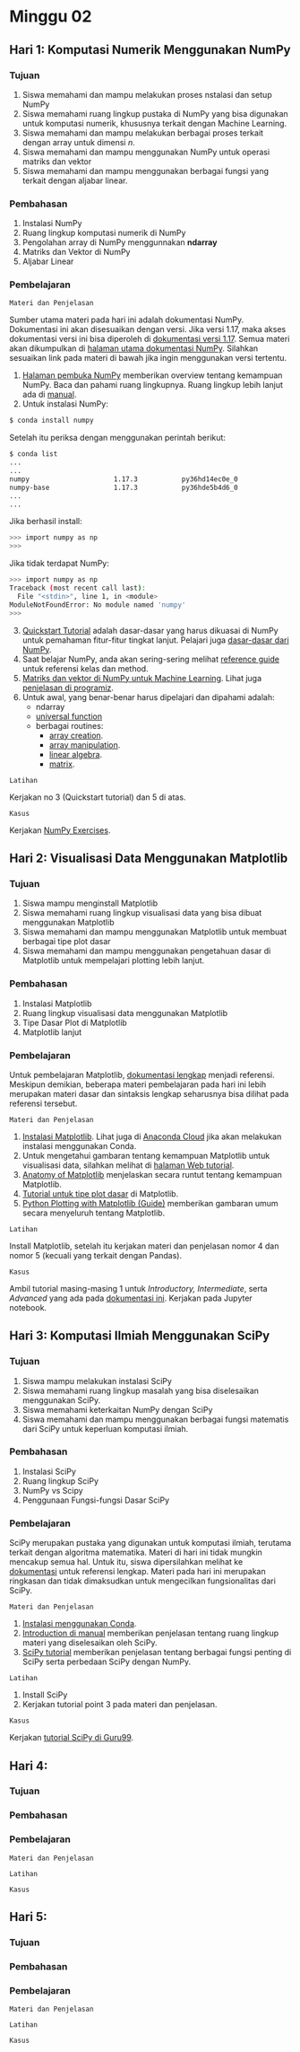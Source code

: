# Minggu 02

## Hari 1: Komputasi Numerik Menggunakan NumPy 

### Tujuan

1. Siswa memahami dan mampu melakukan proses nstalasi dan setup NumPy
2. Siswa memahami ruang lingkup pustaka di NumPy yang bisa digunakan untuk komputasi numerik, khususnya terkait dengan Machine Learning.
3. Siswa memahami dan mampu melakukan berbagai proses terkait dengan array untuk dimensi *n*.
4. Siswa memahami dan mampu menggunakan NumPy untuk operasi matriks dan vektor
5. Siswa memahami dan mampu menggunakan berbagai fungsi yang terkait dengan aljabar linear.

### Pembahasan

1. Instalasi NumPy
2. Ruang lingkup komputasi numerik di NumPy
3. Pengolahan array di NumPy menggunnakan **ndarray**
4. Matriks dan Vektor di NumPy
5. Aljabar Linear

### Pembelajaran

```
Materi dan Penjelasan
```

Sumber utama materi pada hari ini adalah dokumentasi NumPy. Dokumentasi ini akan disesuaikan dengan versi. Jika versi 1.17, maka akses dokumentasi versi ini bisa diperoleh di [dokumentasi versi 1.17](https://numpy.org/doc/1.17/). Semua materi akan dikumpulkan di [halaman utama dokumentasi NumPy](https://numpy.org/doc/1.17/). Silahkan sesuaikan link pada materi di bawah jika ingin menggunakan versi tertentu.

1. [Halaman pembuka NumPy](https://numpy.org/) memberikan overview tentang kemampuan NumPy. Baca dan pahami ruang lingkupnya. Ruang lingkup lebih lanjut ada di [manual](https://numpy.org/doc/1.17/user/whatisnumpy.html).
2. Untuk instalasi NumPy:

```bash
$ conda install numpy
```

Setelah itu periksa dengan menggunakan perintah berikut:

```bash
$ conda list
...
...
numpy                     1.17.3           py36hd14ec0e_0
numpy-base                1.17.3           py36hde5b4d6_0
...
...
```

Jika berhasil install:

```bash
>>> import numpy as np
>>>
```

Jika tidak terdapat NumPy:

```bash
>>> import numpy as np
Traceback (most recent call last):
  File "<stdin>", line 1, in <module>
ModuleNotFoundError: No module named 'numpy'
>>>
```

3. [Quickstart Tutorial](https://numpy.org/doc/1.17/user/quickstart.html) adalah dasar-dasar yang harus dikuasai di NumPy untuk pemahaman fitur-fitur tingkat lanjut. Pelajari juga [dasar-dasar dari NumPy](https://numpy.org/doc/1.17/user/basics.html).
4. Saat belajar NumPy, anda akan sering-sering melihat [reference guide](https://numpy.org/doc/1.17/reference/index.html) untuk referensi kelas dan method.
5. [Matriks dan vektor di NumPy untuk Machine Learning](https://becominghuman.ai/an-essential-guide-to-numpy-for-machine-learning-in-python-5615e1758301). Lihat juga [penjelasan di programiz](https://www.programiz.com/python-programming/matrix).
6. Untuk awal, yang benar-benar harus dipelajari dan dipahami adalah:
    * ndarray
    * [universal function](https://numpy.org/doc/1.17/reference/ufuncs.html)
    * berbagai routines:
        * [array creation](https://numpy.org/doc/1.17/reference/routines.array-creation.html).
        * [array manipulation](https://numpy.org/doc/1.17/reference/routines.array-manipulation.html).
        * [linear algebra](https://numpy.org/doc/1.17/reference/routines.linalg.html).
        * [matrix](https://numpy.org/doc/1.17/reference/routines.matlib.html).


```
Latihan
```

Kerjakan no 3 (Quickstart tutorial) dan 5 di atas.


```
Kasus
```

Kerjakan [NumPy Exercises](https://www.practicaldatascience.org/html/exercises/Exercise_numpy.html).


## Hari 2: Visualisasi Data Menggunakan Matplotlib

### Tujuan

1. Siswa mampu menginstall Matplotlib
2. Siswa memahami ruang lingkup visualisasi data yang bisa dibuat menggunakan Matplotlib
3. Siswa memahami dan mampu menggunakan Matplotlib untuk membuat berbagai tipe plot dasar
4. Siswa memahami dan mampu menggunakan pengetahuan dasar di Matplotlib untuk mempelajari plotting lebih lanjut.

### Pembahasan

1. Instalasi Matplotlib
2. Ruang lingkup visualisasi data menggunakan Matplotlib
3. Tipe Dasar Plot di Matplotlib
4. Matplotlib lanjut

### Pembelajaran

Untuk pembelajaran Matplotlib, [dokumentasi lengkap](https://matplotlib.org/3.1.1/contents.html) menjadi referensi. Meskipun demikian, beberapa materi pembelajaran pada hari ini lebih merupakan materi dasar dan sintaksis lengkap seharusnya bisa dilihat pada referensi tersebut.

```
Materi dan Penjelasan
```

1. [Instalasi Matplotlib](https://matplotlib.org/3.1.1/users/installing.html). Lihat juga di [Anaconda Cloud](https://anaconda.org/conda-forge/matplotlib) jika akan melakukan instalasi menggunakan Conda.
2. Untuk mengetahui gambaran tentang kemampuan Matplotlib untuk visualisasi data, silahkan melihat di [halaman Web tutorial](https://matplotlib.org/tutorials/index.html).
3. [Anatomy of Matplotlib](https://github.com/matplotlib/AnatomyOfMatplotlib) menjelaskan secara runtut tentang kemampuan Matplotlib.
4. [Tutorial untuk tipe plot dasar](https://www.edureka.co/blog/python-matplotlib-tutorial/) di Matplotlib.
5. [Python Plotting with Matplotlib (Guide)](https://realpython.com/python-matplotlib-guide/#understanding-pltsubplots-notation) memberikan gambaran umum secara menyeluruh tentang Matplotlib.

```
Latihan
```

Install Matplotlib, setelah itu kerjakan materi dan penjelasan nomor 4 dan nomor 5 (kecuali yang terkait dengan Pandas).

```
Kasus
```

Ambil tutorial masing-masing 1 untuk *Introductory, Intermediate*, serta *Advanced* yang ada pada [dokumentasi ini](https://matplotlib.org/tutorials/index.html). Kerjakan pada Jupyter notebook.

## Hari 3: Komputasi Ilmiah Menggunakan SciPy

### Tujuan

1. Siswa mampu melakukan instalasi SciPy
2. Siswa memahami ruang lingkup masalah yang bisa diselesaikan menggunakan SciPy.
3. Siswa memahami keterkaitan NumPy dengan SciPy
4. Siswa memahami dan mampu menggunakan berbagai fungsi matematis dari SciPy untuk keperluan komputasi ilmiah.

### Pembahasan

1. Instalasi SciPy
2. Ruang lingkup SciPy
3. NumPy vs Scipy
4. Penggunaan Fungsi-fungsi Dasar SciPy

### Pembelajaran

SciPy merupakan pustaka yang digunakan untuk komputasi ilmiah, terutama terkait dengan algoritma matematika. Materi di hari ini tidak mungkin mencakup semua hal. Untuk itu, siswa dipersilahkan melihat ke [dokumentasi](https://docs.scipy.org/doc/) untuk referensi lengkap. Materi pada hari ini merupakan ringkasan dan tidak dimaksudkan untuk mengecilkan fungsionalitas dari SciPy.

```
Materi dan Penjelasan
```

1. [Instalasi menggunakan Conda](https://anaconda.org/anaconda/scipy).
2. [Introduction di manual](https://docs.scipy.org/doc/scipy/reference/tutorial/general.html) memberikan penjelasan tentang ruang lingkup materi yang diselesaikan oleh SciPy.
3. [SciPy tutorial](https://www.edureka.co/blog/scipy-tutorial/) memberikan penjelasan tentang berbagai fungsi penting di SciPy serta perbedaan SciPy dengan NumPy.

```
Latihan
```

1. Install SciPy
2. Kerjakan tutorial point 3 pada materi dan penjelasan.

```
Kasus
```

Kerjakan [tutorial SciPy di Guru99](https://www.guru99.com/scipy-tutorial.html).

## Hari 4: 

### Tujuan

### Pembahasan

### Pembelajaran

```
Materi dan Penjelasan
```

```
Latihan
```

```
Kasus
```

## Hari 5: 

### Tujuan

### Pembahasan

### Pembelajaran

```
Materi dan Penjelasan
```

```
Latihan
```

```
Kasus
```


